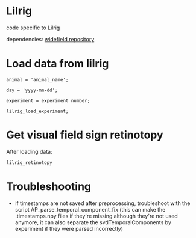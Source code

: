 # Lilrig
code specific to Lilrig

dependencies: [widefield repository](https://github.com/cortex-lab/widefield/)

# Load data from lilrig
```animal = 'animal_name';```

```day = 'yyyy-mm-dd';```

```experiment = experiment number;```

```lilrig_load_experiment;```

# Get visual field sign retinotopy
After loading data: 

```lilrig_retinotopy```

# Troubleshooting
- if timestamps are not saved after preprocessing, troubleshoot with the script AP_parse_temporal_component_fix (this can make the .timestamps.npy files if they're missing although they're not used anymore, it can also separate the svdTemporalComponents by experiment if they were parsed incorrectly)
